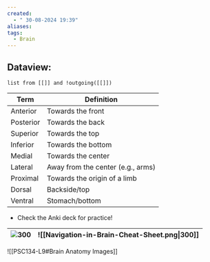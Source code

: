 ```yaml
---
created:
  - " 30-08-2024 19:39"
aliases: 
tags:
  - Brain
---
```

## Dataview:
```dataview
list from [[]] and !outgoing([[]])
```

| Term      | Definition                        |
| --------- | --------------------------------- |
| Anterior  | Towards the front                 |
| Posterior | Towards the back                  |
| Superior  | Towards the top                   |
| Inferior  | Towards the bottom                |
| Medial    | Towards the center                |
| Lateral   | Away from the center (e.g., arms) |
| Proximal  | Towards the origin of a limb      |
| Dorsal    | Backside/top                      |
| Ventral   | Stomach/bottom                    |
- Check the Anki deck for practice!

| ![300](https://lh7-rt.googleusercontent.com/docsz/AD_4nXfUhHvGX04wy9PLoL9laGSgvi8nPMQg6s1fMwNebIuRwBYTd3aKy5x3tO-l5-11rq0WOcYeZMvpa-Fp_p03Xw16ZlsqTjV50e6uPimdLEymmqVmgbeYxmNP0pGWyCw2i3-V43e_9rL-63oQI-aEVSpbvO7P?key=dI-tU5hboEz87MSLxKoy0g)<br> | ![[Navigation-in-Brain-Cheat-Sheet.png\|300]]<br> |
| -------------------------------------------------------------------------------------------------------------------------------------------------------------------------------------------------------------------------------------------------- | ------------------------------------------------- |







![[PSC134-L9#Brain Anatomy Images]]


